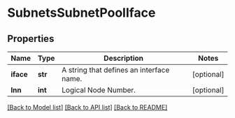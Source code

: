 # SubnetsSubnetPoolIface

## Properties
Name | Type | Description | Notes
------------ | ------------- | ------------- | -------------
**iface** | **str** | A string that defines an interface name. | [optional] 
**lnn** | **int** | Logical Node Number. | [optional] 

[[Back to Model list]](../README.md#documentation-for-models) [[Back to API list]](../README.md#documentation-for-api-endpoints) [[Back to README]](../README.md)


